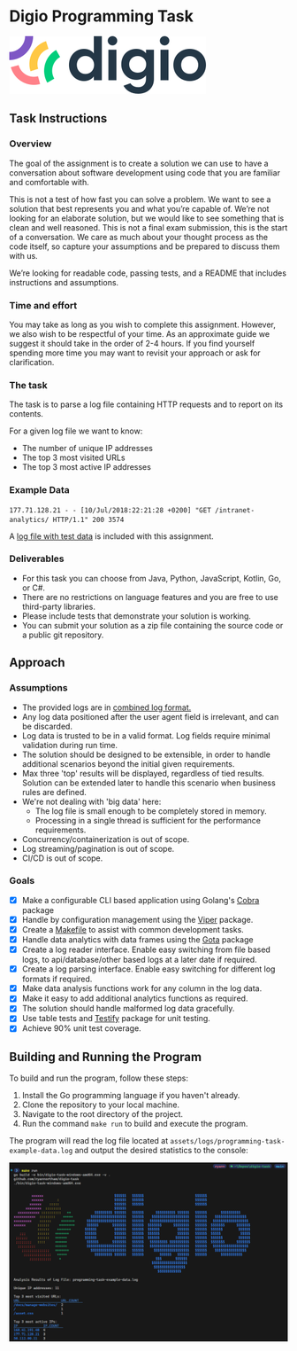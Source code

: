 # Digio Programming Task

![digio logo](assets/images/digio-logo.svg)

## Task Instructions

### Overview

The goal of the assignment is to create a solution we can use to have a conversation about software
development using code that you are familiar and comfortable with.

This is not a test of how fast you can solve a problem. We want to see a solution that best represents you and what you’re capable of. We’re not looking for an elaborate solution, but we would like to see something that is clean and well reasoned. This is not a final exam submission, this is the start of a conversation. We care as much about your thought process as the code itself, so capture your assumptions and be prepared to discuss them with us.

We’re looking for readable code, passing tests, and a README that includes instructions and assumptions.

### Time and effort

You may take as long as you wish to complete this assignment. However, we also wish to be respectful
of your time. As an approximate guide we suggest it should take in the order of 2-4 hours.
If you find yourself spending more time you may want to revisit your approach or ask for clarification.


### The task

The task is to parse a log file containing HTTP requests and to report on its contents.

For a given log file we want to know:
- The number of unique IP addresses
- The top 3 most visited URLs
- The top 3 most active IP addresses

### Example Data

`177.71.128.21 - - [10/Jul/2018:22:21:28 +0200] "GET /intranet-analytics/ HTTP/1.1" 200 3574`

A [log file with test data](assets/logs/programming-task-example-data.log) is included with this assignment.

### Deliverables

- For this task you can choose from Java, Python, JavaScript, Kotlin, Go, or C#.
- There are no restrictions on language features and you are free to use third-party libraries.
- Please include tests that demonstrate your solution is working.
- You can submit your solution as a zip file containing the source code or a public git repository.

## Approach

### Assumptions

- The provided logs are in [combined log format.](https://httpd.apache.org/docs/2.2/logs.html#combined)
- Any log data positioned after the user agent field is irrelevant, and can be discarded.
- Log data is trusted to be in a valid format. Log fields require minimal validation during run time.
- The solution should be designed to be extensible, in order to handle additional scenarios beyond the initial given requirements.
- Max three 'top' results will be displayed, regardless of tied results. Solution can be extended later to handle this scenario when business rules are defined.
- We're not dealing with 'big data' here:
    - The log file is small enough to be completely stored in memory.
    - Processing in a single thread is sufficient for the performance requirements.
- Concurrency/containerization is out of scope.
- Log streaming/pagination is out of scope.
- CI/CD is out of scope.

### Goals

- [x] Make a configurable CLI based application using Golang's [Cobra](https://github.com/spf13/cobra) package
- [x] Handle by configuration management using the [Viper](https://github.com/spf13/viper) package.
- [x] Create a [Makefile](https://www.gnu.org/software/make/manual/make.html) to assist with common development tasks.
- [x] Handle data analytics with data frames using the [Gota](https://github.com/go-gota/gota) package
- [x] Create a log reader interface. Enable easy switching from file based logs, to api/database/other based logs at a later date if required.
- [x] Create a log parsing interface. Enable easy switching for different log formats if required.
- [x] Make data analysis functions work for any column in the log data. 
- [x] Make it easy to add additional analytics functions as required.
- [x] The solution should handle malformed log data gracefully.
- [x] Use table tests and [Testify](https://github.com/stretchr/testify) package for unit testing.
- [x] Achieve 90% unit test coverage.

## Building and Running the Program

To build and run the program, follow these steps:

1. Install the Go programming language if you haven't already.
1. Clone the repository to your local machine.
1. Navigate to the root directory of the project.
1. Run the command `make run` to build and execute the program.

The program will read the log file located at `assets/logs/programming-task-example-data.log` and output the desired statistics to the console:

![output example](assets/images/output.png)